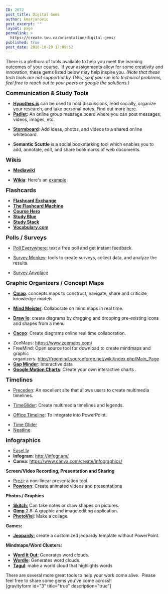 ```yaml
---
ID: 2672
post_title: Digital Gems
author: kmarjanovic
post_excerpt: ""
layout: page
permalink: >
  https://create.twu.ca/orientation/digital-gems/
published: true
post_date: 2018-10-29 17:09:52
---
```

<div class="paragraph">There is a plethora of tools available to help you meet the learning outcomes of your course.  If your assignments allow for some creativity and innovation, these gems listed below may help inspire you. <em>(Note that these tech tools are not supported by TWU, so if you run into technical problems, feel free to reach out to your peers or google the solutions.)</em></div>

<div></div>

<div class="paragraph">

<strong><span style="font-size: large;">​Communication &amp; Study Tools</span></strong>
<ul>
    <li><a href="https://web.hypothes.is/"><strong>Hypothes.is</strong></a> can be used to hold discussions, read socially, organize your research, and take personal notes. Find out more <a href="https://web.hypothes.is/">here</a>.</li>
    <li><strong><a href="http://padlet.com/">Padlet</a>:</strong> An online group message board where you can post messages, videos, images, etc.</li>
</ul>
<ul>
    <li><a href="https://www.stormboard.com/"><strong>Stormboard</strong></a>: Add ideas, photos, and videos to a shared online whiteboard.</li>
</ul>
<ul>
    <li><strong>Semantic Scuttle</strong> is a social bookmarking tool which enables you to add, annotate, edit, and share bookmarks of web documents.</li>
</ul>
<strong><span style="font-size: large;">Wikis</span></strong>
<ul>
    <li><a href="http://www.mediawiki.org/wiki/MediaWiki"><strong>Mediawiki</strong></a></li>
</ul>
<ul>
    <li><a href="http://www.wikia.com/Special:CreateNewWiki"><strong>Wikia</strong></a>: Here's an <a href="http://digital-toolbox.wikia.com/wiki/Digital_Toolbox_Wiki">example</a></li>
</ul>
<strong><span style="font-size: large;">Flashcards</span></strong>
<ul>
    <li><strong><a href="http://www.flashcardexchange.com/">Flashcard Exchange</a></strong></li>
    <li><strong><a href="http://www.flashcardmachine.com/">The Flashcard Machine</a></strong></li>
    <li><strong><a href="http://www.coursehero.com/">Course Hero</a></strong></li>
    <li><strong><a href="http://www.studyblue.com/">Study Blue</a></strong></li>
    <li><strong><a href="http://www.studystack.com/">Study Stack</a></strong></li>
    <li><a href="https://www.vocabulary.com/"><strong>Vocabulary.com</strong></a></li>
</ul>
<strong><span style="font-size: large;">Polls / Surveys</span></strong>
<ul>
    <li><a href="http://www.polleverywhere.com/">Poll Everywhere</a>: text a free poll and get instant feedback.</li>
</ul>
<ul>
    <li><a href="https://www.surveymonkey.com/">Survey Monkey</a>: tools to create surveys, collect data, and analyze the results.</li>
</ul>
<ul>
    <li><a href="https://surveyanyplace.com/">Survey Anyplace</a></li>
</ul>
<strong><span style="font-size: large;">Graphic Organizers / Concept Maps</span></strong>
<ul>
    <li><a href="http://cmap.ihmc.us/"><strong>Cmap</strong></a>: concepts maps to construct, navigate, share and criticize knowledge models</li>
</ul>
<ul>
    <li><a href="https://www.mindmeister.com/"><strong>Mind Meister</strong></a>: Collaborate on mind maps in real time.</li>
</ul>
<ul>
    <li><a href="https://www.draw.io/"><strong>Draw Io</strong></a>: create diagrams by dragging and dropping pre-existing icons and shapes from a menu</li>
</ul>
<ul>
    <li><a href="https://cacoo.com/"><strong>Cacoo</strong></a>: Create diagrams online real time collaboration.</li>
</ul>
<ul>
    <li>ZeeMaps: <a href="https://www.zeemaps.com/">https://www.zeemaps.com/</a></li>
    <li>FreeMind: Open source tool for download to create mindmaps and graphic organizers. <a href="http://freemind.sourceforge.net/wiki/index.php/Main_Page">http://freemind.sourceforge.net/wiki/index.php/Main_Page</a></li>
    <li><a href="http://www.gapminder.org/"><strong>Gap Minder</strong></a>: Interactive data</li>
    <li><a href="https://developers.google.com/chart/interactive/docs/gallery/motionchart?hl=en"><strong>Google Motion Charts</strong></a>: Create your own interactive charts .</li>
</ul>
<strong><span style="font-size: large;">Timelines</span></strong>
<ul>
    <li><a href="https://www.preceden.com/?utm_source=timerime&amp;utm_campaign=homepage">Preceden</a>: An excellent site that allows users to create multimedia timelines.</li>
</ul>
<ul>
    <li><a href="http://timeglider.com/">TimeGlider</a>: Create multimedia timelines and legends.</li>
</ul>
<ul>
    <li><a href="http://www.officetimeline.com/">Office Timeline</a>: To integrate into PowerPoint.</li>
</ul>
<ul>
    <li><a href="http://timeglider.com/">Time Glider</a></li>
    <li><a href="http://neatline.org/">Neatline</a></li>
</ul>
<strong><span style="font-size: large;">Infographics</span></strong>
<ul>
    <li><a href="http://www.easel.ly/">Easel.ly</a></li>
    <li><strong>Infogram</strong>: <a href="http://infogr.am/">http://infogr.am/</a></li>
    <li><strong>Canva</strong>: <a href="https://www.canva.com/create/infographics/">https://www.canva.com/create/infographics/</a></li>
</ul>
<strong>Screen/Video Recording, Presentation and Sharing</strong>
<ul>
    <li><strong><a style="font-weight: 400;" href="http://prezi.com/">Prezi</a></strong>: a non-linear presentation tool.</li>
    <li><a href="http://www.powtoon.com/"><strong>Powtoon</strong></a>: Create animated videos and presentations</li>
</ul>
<strong>Photos / Graphics</strong>
<ul>
    <li><a href="http://evernote.com/skitch/"><strong>Skitch</strong>:</a> Can take notes or draw shapes on pictures.</li>
    <li><a href="http://www.gimp.org/"><strong>Gimp</strong> </a>2.8: A graphic and image editing application.</li>
    <li><a href="https://www.photovisi.com/"><strong>PhotoVisi</strong></a>: Make a collage.</li>
</ul>
<strong>Games:</strong>
<ul>
    <li><a href="https://jeopardylabs.com/"><strong>Jeopardy</strong>:</a> create a customized jeopardy template without PowerPoint.</li>
</ul>
<strong>Mindmaps/Word Clusters:</strong>
<ul>
    <li><a href="http://worditout.com/"><strong>Word It Out</strong>:</a> Generates word clouds.</li>
    <li><a href="http://www.wordle.net/"><strong>Wordle</strong></a>: Generates word clouds.</li>
    <li><a href="http://tagul.com/"><strong>Tagul</strong></a>: make a world cloud that highlights words</li>
</ul>
</div>

<div>There are several more great tools to help your work come alive.  Please feel free to share some gems you've come across!!</div>

<div></div>

<div>[gravityform id="3" title="true" description="true"]</div>